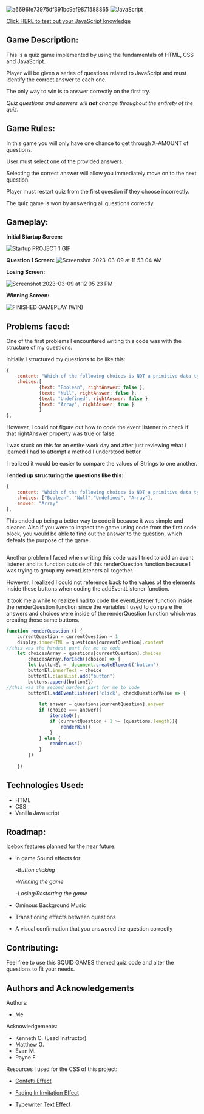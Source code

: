 ![a6696fe73975df391bc9af9871588865](https://user-images.githubusercontent.com/107282884/224126307-ecb20668-dc32-43a3-b502-032377383f9f.png)
![JavaScript](https://img.shields.io/badge/JavaScript-F7DF1E?style=for-the-badge&logo=javascript&logoColor=black)

[Click HERE to test out your JavaScript knowledge](https://justinnavarr0-ga.github.io/Quizzicle/)


## **Game Description:**

This is a quiz game implemented by using the fundamentals of HTML, CSS and JavaScript.

Player will be given a series of questions related to JavaScript and must identify the correct answer to each one. 

The only way to win is to answer correctly on the first try.

*Quiz questions and answers will **not** change throughout the entirety of the quiz.*

## **Game Rules:**

 In this game you will only have one chance to get through X-AMOUNT of questions.
 
 User must select one of the provided answers. 

 Selecting the correct answer will allow you immediately move on to the next question. 

 Player must restart quiz from the first question if they choose incorrectly. 

 The quiz game is won by answering all questions correctly.

 ## Gameplay: 
 
 **Initial Startup Screen:**
 
 ![Startup PROJECT 1 GIF](https://user-images.githubusercontent.com/107282884/224135780-5098a53a-aa7e-4529-a760-44ba5763ad3a.gif)
 
 **Question 1 Screen:**
 ![Screenshot 2023-03-09 at 11 53 04 AM](https://user-images.githubusercontent.com/107282884/224142612-2ad23e42-c520-4897-a3b1-4d2330ffd8d7.png)


**Losing Screen:**

![Screenshot 2023-03-09 at 12 05 23 PM](https://user-images.githubusercontent.com/107282884/224142105-c8fd7562-64fc-45be-a508-15517a9aebd3.png)

**Winning Screen:**

 ![FINISHED GAMEPLAY (WIN)](https://user-images.githubusercontent.com/107282884/224140573-1fcdec76-b9b3-490d-b2bd-4dd76b4c42c4.gif)

## Problems faced:

One of the first problems I encountered writing this code was with the structure of my questions. 

Initially I structured my questions to be like this:

```js
{
    content: "Which of the following choices is NOT a primitive data type?",
    choices:[
            {text: "Boolean", rightAnswer: false }, 
            {text: "Null", rightAnswer: false },
            {text: "Undefined", rightAnswer: false },
            {text: "Array", rightAnswer: true }
            ]
},
```

However, I could not figure out how to code the event listener to check if that rightAnswer property was true or false. 

I was stuck on this for an entire work day and after just reviewing what I learned I had to attempt a method I understood better.

I realized it would be easier to compare the values of Strings to one another. 

**I ended up structuring the questions like this:**

```js
{
    content: "Which of the following choices is NOT a primitive data type?",
    choices: ["Boolean", "Null","Undefined", "Array"],
    answer: "Array"
},
```

This ended up being a better way to code it because it was simple and cleaner. Also if you were to inspect the game using code from the first code block, you would be able to find out the answer to the question, which defeats the purpose of the game.

## 

Another problem I faced when writing this code was I tried to add an event listener and its function outside of this renderQuestion function because I was trying to group my eventListeners all together.

However, I realized I could not reference back to the values of the elements inside these buttons when coding the addEventListener function. 

It took me a while to realize I had to code the eventListener function inside the  renderQuestion function since the variables I used to compare the answers and choices were inside of the renderQuestion function which was creating those same buttons.  

```js
function renderQuestion () {
    currentQuestion = currentQuestion + 1
    display.innerHTML = questions[currentQuestion].content
//this was the hardest part for me to code
    let choicesArray = questions[currentQuestion].choices
        choicesArray.forEach((choice) => {
        let buttonEl =  document.createElement('button')
        buttonEl.innerText = choice
        buttonEl.classList.add("button")
        buttons.append(buttonEl)
//this was the second hardest part for me to code
        buttonEl.addEventListener('click', checkQuestionValue => {
            
            let answer = questions[currentQuestion].answer
            if (choice === answer){
                iterateQ();
                if (currentQuestion + 1 >= (questions.length)){
                    renderWin()
                }
            } else {
                renderLoss()
            }
        })
        
    })
```

## Technologies Used:
- HTML
- CSS
- Vanilla Javascript

## **Roadmap:**


Icebox features planned for the near future:

- In game Sound effects for 
     
    -_Button clicking_

    -_Winning the game_

    -_Losing/Restarting the game_

- Ominous Background Music 
- Transitioning effects between questions
- A visual confirmation that you answered the question correctly

## Contributing:

Feel free to use this SQUID GAMES themed quiz code and alter the questions to fit your needs. 

## Authors and Acknowledgements

Authors:

- Me

Acknowledgements: 
- Kenneth C. (Lead Instructor)
- Matthew G. 
- Evan M.
- Payne F.


Resources I used for the CSS of this project:

- [Confetti Effect](https://discourse.webflow.com/t/add-falling-confetti-with-css/103687)

- [Fading In Invitation Effect](https://www.geeksforgeeks.org/how-to-create-fade-in-effect-on-page-load-using-css/ )

- [Typewriter Text Effect](https://css-tricks.com/snippets/css/typewriter-effect/)

##
